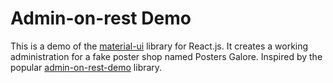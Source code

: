 # Admin-on-rest Demo

This is a demo of the [material-ui](http://www.material-ui.com/#/) library for React.js. It creates a working administration for a fake poster shop named Posters Galore. Inspired by the popular [admin-on-rest-demo](https://github.com/marmelab/admin-on-rest-demo) library.
